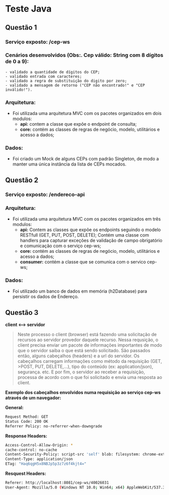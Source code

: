 # Teste Java
## Questão 1

### Serviço exposto: /cep-ws

### Cenários desenvolvidos (Obs:. Cep válido: String com 8 dígitos de 0 a 9):
    - validado a quantidade de dígitos do CEP;
    - validado entrada com caracteres;
    - validado a regra de substituição do digito por zero;
    - validado a mensagem de retorno ("CEP não encontrado!" e "CEP inválido!").

### Arquitetura:
* Foi utilizada uma arquitetura MVC com os pacotes organizados em dois modulos: 
    - **api:** contem a classe que expõe o endpoint de consulta;
    - **core:** contém as classes de regras de negócio, modelo, utilitários e acesso a dados;

### Dados:
* Foi criado um Mock de alguns CEPs com padrão Singleton, de modo a manter uma única instância da lista de CEPs mocados.




## Questão 2

### Serviço exposto: /endereco-api

### Arquitetura:
* Foi utilizada uma arquitetura MVC com os pacotes organizados em três modulos: 
	- **api:** Contem as classes que expõe os endpoints seguindo o modelo RESTfull (GET, PUT, POST, DELETE); Contém uma classe com handlers para capturar exceções de validação de campo obrigatório e comunicação com o serviço cep-ws;
	- **core:** contém as classes de regras de negócio, modelo, utilitários e acesso a dados;
	- **consumer:** contém a classe que se comunica com o servico cep-ws;

### Dados:
* Foi utilizado um banco de dados em memória (h2Database) para persistir os dados de Endereço.




## Questão 3

**client <--> servidor**

>Neste processo o client (browser) está fazendo uma solicitação de recursos ao servidor provedor daquele recurso. 
>Nessa requsição, o client precisa enviar um pacote de informações importantes de modo que o servidor saiba o que está sendo solicitado.
>São passados então, alguns cabeçalhos (headers) e a url do servidor. Os cabeçalhos carregam informações como método da requisição (GET, >POST, PUT, DELETE,...), tipo do conteúdo (ex: application/json), segurança. etc.
>E por fim, o servidor ao receber a requisição, processa de acordo com o que foi solicitado e envia uma resposta ao client.

**Exemplo dos cabeçalhos envolvidos numa requisição ao serviço cep-ws através de um navegador:**

**General:**
```sh
Request Method: GET
Status Code: 200 OK
Referrer Policy: no-referrer-when-downgrade
```

**Response Headers:**
```sh
Access-Control-Allow-Origin: *
cache-control: no-cache
Content-Security-Policy: script-src 'self' blob: filesystem: chrome-extension-resource:; object-src 'self' blob: filesystem:;
Content-Type: application/json
ETag: "Haq6qgH5x8NBJp5p3z7z6f4kjt4="
```

**Resquest Headers:**
```sh
Referer: http://localhost:8081/cep-ws/40026031
User-Agent: Mozilla/5.0 (Windows NT 10.0; Win64; x64) AppleWebKit/537.36 (KHTML, like Gecko) Chrome/73.0.3683.86 Safari/537.36
```
